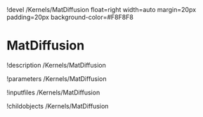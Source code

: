 <!-- MOOSE Object Documentation Stub: Remove this when content is added. -->!devel /Kernels/MatDiffusion float=right width=auto margin=20px padding=20px background-color=#F8F8F8


# MatDiffusion
!description /Kernels/MatDiffusion

!parameters /Kernels/MatDiffusion

!inputfiles /Kernels/MatDiffusion

!childobjects /Kernels/MatDiffusion
